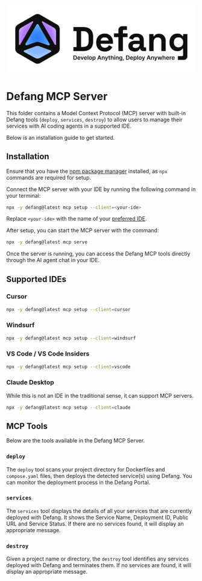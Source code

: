 # ![Defang](https://raw.githubusercontent.com/DefangLabs/defang-assets/main/Logos/Element_Wordmark_Slogan/JPG/Dark_Colour_Glow.jpg)

# Defang MCP Server

This folder contains a Model Context Protocol (MCP) server with built-in Defang tools (`deploy`, `services`, `destroy`) to allow users to manage their services with AI coding agents in a supported IDE.

Below is an installation guide to get started.

## Installation

Ensure that you have the [npm package manager](https://docs.npmjs.com/downloading-and-installing-node-js-and-npm) installed, as `npx` commands are required for setup.

Connect the MCP server with your IDE by running the following command in your terminal:

```bash
npx -y defang@latest mcp setup --client=<your-ide>
```

Replace `<your-ide>` with the name of your [preferred IDE](#supported-ides).

After setup, you can start the MCP server with the command:

```bash
npx -y defang@latest mcp serve
```

Once the server is running, you can access the Defang MCP tools directly through the AI agent chat in your IDE.

## Supported IDEs

### Cursor

```bash
npx -y defang@latest mcp setup --client=cursor
```

### Windsurf

```bash
npx -y defang@latest mcp setup --client=windsurf
```

### VS Code / VS Code Insiders

```bash
npx -y defang@latest mcp setup --client=vscode
```

### Claude Desktop

While this is not an IDE in the traditional sense, it can support MCP servers.

```bash
npx -y defang@latest mcp setup --client=claude
```

## MCP Tools

Below are the tools available in the Defang MCP Server.

### `deploy`

The `deploy` tool scans your project directory for Dockerfiles and `compose.yaml` files, then deploys the detected service(s) using Defang. You can monitor the deployment process in the Defang Portal.

### `services`

The `services` tool displays the details of all your services that are currently deployed with Defang. It shows the Service Name, Deployment ID, Public URL and Service Status. If there are no services found, it will display an appropriate message.

### `destroy`

Given a project name or directory, the `destroy` tool identifies any services deployed with Defang and terminates them. If no services are found, it will display an appropriate message.

